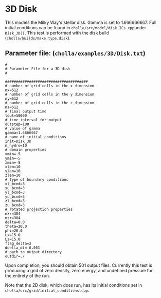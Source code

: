 # 3D Disk
This models the Milky Way's stellar disk. Gamma is set to 1.666666667. Full initial conditions can be found in `cholla/src/model/disk_ICs.cpp`under `Disk_3D()`. This test is performed with the disk build (`cholla/builds/make.type.disk`).  

## Parameter file: (`cholla/examples/3D/Disk.txt`)
```
#
# Parameter File for a 3D disk
#

######################################
# number of grid cells in the x dimension
nx=512
# number of grid cells in the y dimension
ny=512
# number of grid cells in the z dimension
nz=512
# final output time
tout=50000
# time interval for output
outstep=100
# value of gamma
gamma=1.6666667
# name of initial conditions
init=Disk_3D
n_hydro=10
# domain properties
xmin=-5
ymin=-5
zmin=-5
xlen=10
ylen=10
zlen=10
# type of boundary conditions
xl_bcnd=3
xu_bcnd=3
yl_bcnd=3
yu_bcnd=3
zl_bcnd=3
zu_bcnd=3
# rotated projection properties
nxr=384
nzr=384
delta=0.0
theta=20.0
phi=20.0
Lx=15.0
Lz=15.0
flag_delta=2
ddelta_dt=-0.001
# path to output directory
outdir=./
```
Upon completion, you should obtain 501 output files. Currently this test is producing a grid of zero density, zero energy, and undefined pressure for the entirety of the run.  

Note that the 2D disk, which does run, has its initial conditions set in `cholla/src/grid/initial_conditions.cpp`.